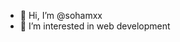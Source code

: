 - 👋 Hi, I’m @sohamxx
- 👀 I’m interested in web development



<!---
sohamxx/sohamxx is a ✨ special ✨ repository because its `README.md` (this file) appears on your GitHub profile.
You can click the Preview link to take a look at your changes.
--->
